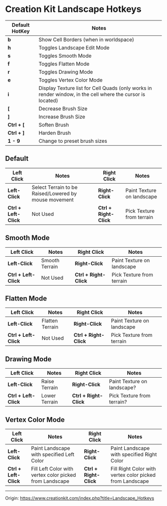 # Creation Kit Landscape Hotkeys



| Default HotKey | Notes                                                        |
| -------------- | ------------------------------------------------------------ |
| **b**          | Show Cell Borders (when in worldspace)                       |
| **h**          | Toggles Landscape Edit Mode                                  |
| **s**          | Toggles Smooth Mode                                          |
| **f**          | Toggles Flatten Mode                                         |
| **r**          | Toggles Drawing Mode                                         |
| **e**          | Toggles Vertex Color Mode                                    |
| **i**          | Display Texture list for Cell Quads (only works in render window, in the cell where the cursor is located) |
| **[**          | Decrease Brush Size                                          |
| **]**          | Increase Brush Size                                          |
| **Ctrl + [**   | Soften Brush                                                 |
| **Ctrl + ]**   | Harden Brush                                                 |
| **1 - 9**      | Change to preset brush sizes                                 |

## Default

| Left Click            | Notes                                                 | Right Click            | Notes                      |
| --------------------- | ----------------------------------------------------- | ---------------------- | -------------------------- |
| **Left-Click**        | Select Terrain to be Raised/Lowered by mouse movement | **Right-Click**        | Paint Texture on landscape |
| **Ctrl + Left-Click** | Not Used                                              | **Ctrl + Right-Click** | Pick Texture from terrain  |

## Smooth Mode

| Left Click            | Notes          | Right Click            | Notes                      |
| --------------------- | -------------- | ---------------------- | -------------------------- |
| **Left-Click**        | Smooth Terrain | **Right-Click**        | Paint Texture on landscape |
| **Ctrl + Left-Click** | Not Used       | **Ctrl + Right-Click** | Pick Texture from terrain  |

## Flatten Mode

| Left Click            | Notes           | Right Click            | Notes                      |
| --------------------- | --------------- | ---------------------- | -------------------------- |
| **Left-Click**        | Flatten Terrain | **Right-Click**        | Paint Texture on landscape |
| **Ctrl + Left-Click** | Not Used        | **Ctrl + Right-Click** | Pick Texture from terrain  |

## Drawing Mode

| Left Click            | Notes         | Right Click            | Notes                       |
| --------------------- | ------------- | ---------------------- | --------------------------- |
| **Left-Click**        | Raise Terrain | **Right-Click**        | Paint Texture on landscape? |
| **Ctrl + Left-Click** | Lower Terrain | **Ctrl + Right-Click** | Pick Texture from terrain?  |

## Vertex Color Mode

| Left Click            | Notes                                                   | Right Click            | Notes                                                    |
| --------------------- | ------------------------------------------------------- | ---------------------- | -------------------------------------------------------- |
| **Left-Click**        | Paint Landscape with specified Left Color               | **Right-Click**        | Paint Landscape with specified Right Color               |
| **Ctrl + Left-Click** | Fill Left Color with vertex color picked from Landscape | **Ctrl + Right-Click** | Fill Right Color with vertex color picked from Landscape |

------

Origin: https://www.creationkit.com/index.php?title=Landscape_Hotkeys
